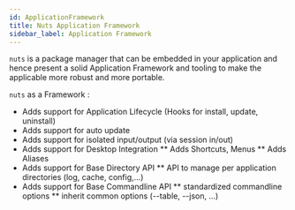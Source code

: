 ```yaml
---
id: ApplicationFramework
title: Nuts Application Framework
sidebar_label: Application Framework
---
```


`nuts` is a package manager that can be embedded in your application and hence present a solid Application Framework and tooling to make the applicable more robust and more portable.

`nuts` as a Framework :
* Adds support for Application Lifecycle (Hooks for install, update, uninstall)
* Adds support for auto update
* Adds support for isolated input/output (via session in/out)
* Adds support for Desktop Integration
** Adds Shortcuts, Menus
** Adds Aliases
* Adds support for Base Directory API
** API to manage per application directories (log, cache, config,...)
* Adds support for Base Commandline API
** standardized commandline options
** inherit common options (--table, --json, ...)
